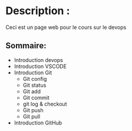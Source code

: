 # Description :

Ceci est un page web pour le cours sur le devops

## Sommaire:

* Introduction devops
* Introduction VSCODE
* Introduction Git
  * Git config
  * Git status
  * Git add
  * Git commit
  * git log & checkout
  * Git push
  * Git pull
* Introduction GitHub
